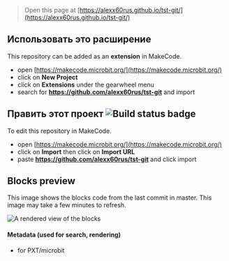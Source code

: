 
> Open this page at [https://alexx60rus.github.io/tst-git/](https://alexx60rus.github.io/tst-git/)

## Использовать это расширение

This repository can be added as an **extension** in MakeCode.

* open [https://makecode.microbit.org/](https://makecode.microbit.org/)
* click on **New Project**
* click on **Extensions** under the gearwheel menu
* search for **https://github.com/alexx60rus/tst-git** and import

## Править этот проект ![Build status badge](https://github.com/alexx60rus/tst-git/workflows/MakeCode/badge.svg)

To edit this repository in MakeCode.

* open [https://makecode.microbit.org/](https://makecode.microbit.org/)
* click on **Import** then click on **Import URL**
* paste **https://github.com/alexx60rus/tst-git** and click import

## Blocks preview

This image shows the blocks code from the last commit in master.
This image may take a few minutes to refresh.

![A rendered view of the blocks](https://github.com/alexx60rus/tst-git/raw/master/.github/makecode/blocks.png)

#### Metadata (used for search, rendering)

* for PXT/microbit
<script src="https://makecode.com/gh-pages-embed.js"></script><script>makeCodeRender("{{ site.makecode.home_url }}", "{{ site.github.owner_name }}/{{ site.github.repository_name }}");</script>

